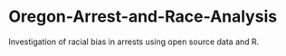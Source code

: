 # Oregon-Arrest-and-Race-Analysis
Investigation of racial bias in arrests using open source data and R.
